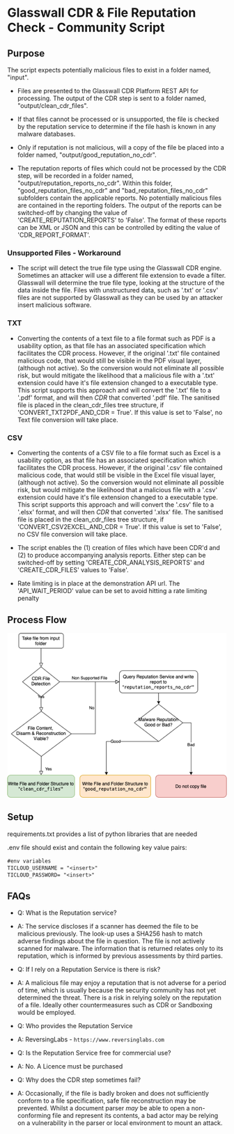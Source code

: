 # Glasswall CDR & File Reputation Check - Community Script

## Purpose

The script expects potentially malicious files to exist in a folder named, "input".

- Files are presented to the Glasswall CDR Platform REST API for processing. The output of the CDR step is sent to a folder named, "output/clean_cdr_files".

- If that files cannot be processed or is unsupported, the file is checked by the reputation service to determine if the file hash is known in any malware databases.

- Only if reputation is not malicious, will a copy of the file be placed into a folder named, "output/good_reputation_no_cdr".

- The reputation reports of files which could not be processed by the CDR step, will be recorded in a folder named, "output/reputation_reports_no_cdr". Within this folder, "good_reputation_files_no_cdr" and "bad_reputation_files_no_cdr" subfolders contain the applicable reports. No potentially malicious files are contained in the reporting folders. The output of the reports can be switched-off by changing the value of 'CREATE_REPUTATION_REPORTS' to 'False'. The format of these reports can be XML or JSON and this can be controlled by editing the value of 'CDR_REPORT_FORMAT'.

### Unsupported Files - Workaround

- The script will detect the true file type using the Glasswall CDR engine. Sometimes an attacker will use a different file extension to evade a filter. Glasswall will determine the true file type, looking at the structure of the data inside the file. Files with unstructured data, such as '.txt' or '.csv' files are not supported by Glasswall as they can be used by an attacker insert malicious software.

### TXT

- Converting the contents of a text file to a file format such as PDF is a usability option, as that file has an associated specification which facilitates the CDR process. However, if the original '.txt' file contained malicious code, that would still be visible in the PDF visual layer, (although not active). So the conversion would not eliminate all possible risk, but would mitigate the likelihood that a malicious file with a '.txt' extension could have it's file extension changed to a executable type. This script supports this approach and will convert the '.txt' file to a '.pdf' format, and will then *CDR* that converted '.pdf' file. The sanitised file is placed in the clean_cdr_files tree structure, if 'CONVERT_TXT2PDF_AND_CDR = True'. If this value is set to 'False', no Text file conversion will take place.

### CSV

- Converting the contents of a CSV file to a file format such as Excel is a usability option, as that file has an associated specification which facilitates the CDR process. However, if the original '.csv' file contained malicious code, that would still be visible in the Excel file visual layer, (although not active). So the conversion would not eliminate all possible risk, but would mitigate the likelihood that a malicious file with a '.csv' extension could have it's file extension changed to a executable type. This script supports this approach and will convert the '.csv' file to a '.elsx' format, and will then *CDR* that converted '.xlsx' file. The sanitised file is placed in the clean_cdr_files tree structure, if 'CONVERT_CSV2EXCEL_AND_CDR = True'. If this value is set to 'False', no CSV file conversion will take place.

- The script enables the (1) creation of files which have been CDR'd and (2) to produce accompanying analysis reports. Either step can be switched-off by setting 'CREATE_CDR_ANALYSIS_REPORTS' and  'CREATE_CDR_FILES' values to 'False'.

- Rate limiting is in place at the demonstration API url. The 'API_WAIT_PERIOD' value can be set to avoid hitting a rate limiting penalty

## Process Flow

![alt Process](images/Flowchart.drawio.png "Process")

## Setup

requirements.txt provides a list of python libraries that are needed

.env file should exist and contain the following key value pairs:

```text
#env variables
TICLOUD_USERNAME = "<insert>"
TICLOUD_PASSWORD= "<insert>"
```

## FAQs

- Q: What is the Reputation service?
- A: The service discloses if a scanner has deemed the file to be malicious previously. The look-up uses a SHA256 hash to match adverse findings about the file in question. The file is not actively scanned for malware. The information that is returned relates only to its reputation, which is informed by previous assessments by third parties.

- Q: If I rely on a Reputation Service is there is risk?
- A: A malicious file may enjoy a reputation that is not adverse for a period of time, which is usually because the security community has not yet determined the threat. There is a risk in relying solely on the reputation of a file. Ideally other countermeasures such as CDR or Sandboxing would be employed.

- Q: Who provides the Reputation Service
- A: ReversingLabs - `https://www.reversinglabs.com`

- Q: Is the Reputation Service free for commercial use?
- A: No. A Licence must be purchased

- Q: Why does the CDR step sometimes fail?
- A: Occasionally, if the file is badly broken and does not sufficiently conform to a file specification, safe file reconstruction may be prevented. Whilst a document parser *may* be able to open a non-conforming file and represent its contents, a bad actor may be relying on a vulnerability in the parser or local environment to mount an attack.
